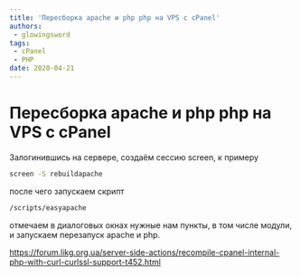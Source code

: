 ```yaml
---
title: 'Пересборка apache и php php на VPS с cPanel'
authors: 
 - glowingsword
tags:
 - cPanel
 - PHP
date: 2020-04-21
---
```

# Пересборка apache и php php на VPS с cPanel

Залогинившись на сервере, создаём сессию screen, к примеру
``` bash
screen -S rebuildapache
```
после чего запускаем скрипт
``` bash
/scripts/easyapache
```
отмечаем в диалоговых окнах нужные нам пункты, в том числе модули, и запускаем перезапуск apache и php.

<https://forum.likg.org.ua/server-side-actions/recompile-cpanel-internal-php-with-curl-curlssl-support-t452.html>
